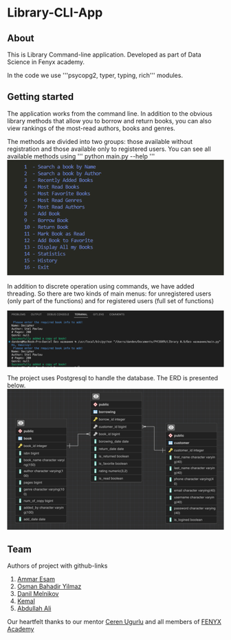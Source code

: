 # Library-CLI-App

## About

This is Library Command-line application.
Developed as part of Data Science in Fenyx academy. 

In the code we use '''psycopg2, typer, typing, rich''' modules.

## Getting started

The application works from the command line. 
In addition to the obvious library methods that allow you to borrow and return books, you can also view rankings of the most-read authors, books and genres. 


The methods are divided into two groups: those available without registration and those available only to registered users.
You can see all available methods using
'''
python main.py --help
'''
![screenshot main menu](/img/mainmenu.png)

In addition to discrete operation using commands, we have added threading. So there are two kinds of main menus: for unregistered users (only part of the functions) and for registered users (full set of functions)

![add_book method](/img/addbook.png)

The project uses Postgresql to handle the database. The ERD is presented below.
![ERD in the repository](/img/ERD.png)
## Team

Authors of project with github-links

1. [Ammar Esam](https://github.com/AmmarEsam)
2. [Osman Bahadir Yilmaz](https://github.com/OsmanBahadirYlmz)
3. [Danil Melnikov](https://github.com/meldanil)
4. [Kemal](https://github.com/Kemal919191)
5. [Abdullah Ali](https://github.com/AbdullahBetl)

Our heartfelt thanks to our mentor [Ceren Ugurlu](https://www.linkedin.com/in/ceren-ugurlu-b22883190/?originalSubdomain=nl)
and all members of [FENYX Academy](https://www.fenyx.academy/)



